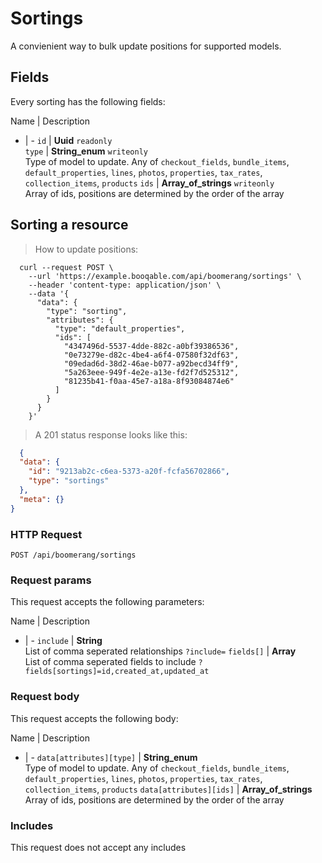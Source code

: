 # Sortings

A convienient way to bulk update positions for supported models.

## Fields
Every sorting has the following fields:

Name | Description
- | -
`id` | **Uuid** `readonly`<br>
`type` | **String_enum** `writeonly`<br>Type of model to update. Any of `checkout_fields`, `bundle_items`, `default_properties`, `lines`, `photos`, `properties`, `tax_rates`, `collection_items`, `products`
`ids` | **Array_of_strings** `writeonly`<br>Array of ids, positions are determined by the order of the array


## Sorting a resource



> How to update positions:

```shell
  curl --request POST \
    --url 'https://example.booqable.com/api/boomerang/sortings' \
    --header 'content-type: application/json' \
    --data '{
      "data": {
        "type": "sorting",
        "attributes": {
          "type": "default_properties",
          "ids": [
            "4347496d-5537-4dde-882c-a0bf39386536",
            "0e73279e-d82c-4be4-a6f4-07580f32df63",
            "09edad6d-38d2-46ae-b077-a92becd34ff9",
            "5a263eee-949f-4e2e-a13e-fd2f7d525312",
            "81235b41-f0aa-45e7-a18a-8f93084874e6"
          ]
        }
      }
    }'
```

> A 201 status response looks like this:

```json
  {
  "data": {
    "id": "9213ab2c-c6ea-5373-a20f-fcfa56702866",
    "type": "sortings"
  },
  "meta": {}
}
```

### HTTP Request

`POST /api/boomerang/sortings`

### Request params

This request accepts the following parameters:

Name | Description
- | -
`include` | **String** <br>List of comma seperated relationships `?include=`
`fields[]` | **Array** <br>List of comma seperated fields to include `?fields[sortings]=id,created_at,updated_at`


### Request body

This request accepts the following body:

Name | Description
- | -
`data[attributes][type]` | **String_enum** <br>Type of model to update. Any of `checkout_fields`, `bundle_items`, `default_properties`, `lines`, `photos`, `properties`, `tax_rates`, `collection_items`, `products`
`data[attributes][ids]` | **Array_of_strings** <br>Array of ids, positions are determined by the order of the array


### Includes

This request does not accept any includes